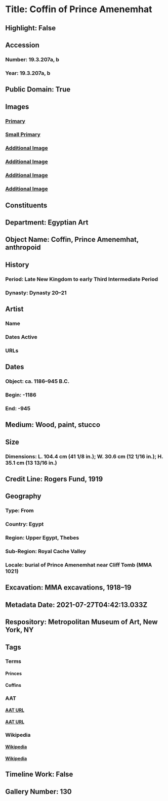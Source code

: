 # Title: Coffin of Prince Amenemhat
## Highlight: False
## Accession
### Number: 19.3.207a, b
### Year: 19.3.207a, b
## Public Domain: True
## Images
### [Primary](https://images.metmuseum.org/CRDImages/eg/original/LC-19_3_207_EGDP026450.jpg)
### [Small Primary](https://images.metmuseum.org/CRDImages/eg/web-large/LC-19_3_207_EGDP026450.jpg)
### [Additional Image](https://images.metmuseum.org/CRDImages/eg/original/19.3.207b_EGDP019526.jpg)
### [Additional Image](https://images.metmuseum.org/CRDImages/eg/original/19.3.207a_b_EGDP019522.jpg)
### [Additional Image](https://images.metmuseum.org/CRDImages/eg/original/19.3.207a_b_EGDP019523.jpg)
### [Additional Image](https://images.metmuseum.org/CRDImages/eg/original/19.3.207b_EGDP019510.jpg)
## Constituents
## Department: Egyptian Art
## Object Name: Coffin, Prince Amenemhat, anthropoid
## History
### Period: Late New Kingdom to early Third Intermediate Period
### Dynasty: Dynasty 20–21
## Artist
### Name
### Dates Active
### URLs
## Dates
### Object: ca. 1186–945 B.C.
### Begin: -1186
### End: -945
## Medium: Wood, paint, stucco
## Size
### Dimensions: L. 104.4 cm (41 1/8 in.); W. 30.6 cm (12 1/16 in.); H. 35.1 cm (13 13/16 in.)
## Credit Line: Rogers Fund, 1919
## Geography
### Type: From
### Country: Egypt
### Region: Upper Egypt, Thebes
### Sub-Region: Royal Cache Valley
### Locale: burial of Prince Amenemhat near Cliff Tomb (MMA 1021)
## Excavation: MMA excavations, 1918–19
## Metadata Date: 2021-07-27T04:42:13.033Z
## Respository: Metropolitan Museum of Art, New York, NY
## Tags
### Terms
#### Princes
#### Coffins
### AAT
#### [AAT URL](http://vocab.getty.edu/page/aat/300025482)
#### [AAT URL](http://vocab.getty.edu/page/aat/300197585)
### Wikipedia
#### [Wikipedia]()
#### [Wikipedia]()
## Timeline Work: False
## Gallery Number: 130